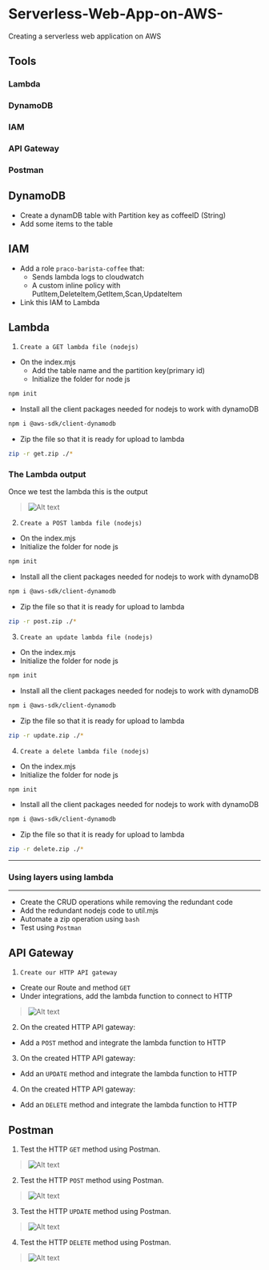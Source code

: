 # Serverless-Web-App-on-AWS-
Creating a serverless web application on AWS 

## Tools
### Lambda
### DynamoDB
### IAM
### API Gateway
### Postman

## DynamoDB
 - Create a dynamDB table with Partition key as coffeeID (String)
 - Add some items to the table

## IAM
 - Add a role `praco-barista-coffee` that:
    - Sends lambda logs to cloudwatch
    - A custom inline policy with PutItem,DeleteItem,GetItem,Scan,UpdateItem
 - Link this IAM to Lambda

## Lambda
1. `Create a GET lambda file (nodejs)`
 - On the index.mjs
    - Add the table name and the partition key(primary id)
    - Initialize the folder for node js
```sh
npm init
``` 
- Install all the client packages needed for nodejs to work with dynamoDB
```sh
npm i @aws-sdk/client-dynamodb
```
 - Zip the file so that it is ready for upload to lambda
```sh
zip -r get.zip ./*
```
### The Lambda output 
Once we test the lambda this is the output
> ![Alt text](images/lambda.png?raw=true "The lambda queries dynamodb data")

2. `Create a POST lambda file (nodejs)`
 - On the index.mjs
 - Initialize the folder for node js
```sh
npm init
``` 
 - Install all the client packages needed for nodejs to work with dynamoDB
```sh
npm i @aws-sdk/client-dynamodb
```
 - Zip the file so that it is ready for upload to lambda
```sh
zip -r post.zip ./*
```
3. `Create an update lambda file (nodejs)`
 - On the index.mjs
 - Initialize the folder for node js
```sh
npm init
``` 
 - Install all the client packages needed for nodejs to work with dynamoDB
```sh
npm i @aws-sdk/client-dynamodb
```
 - Zip the file so that it is ready for upload to lambda
```sh
zip -r update.zip ./*
```
4. `Create a delete lambda file (nodejs)`
 - On the index.mjs
 - Initialize the folder for node js
```sh
npm init
``` 
 - Install all the client packages needed for nodejs to work with dynamoDB
```sh
npm i @aws-sdk/client-dynamodb
```
 - Zip the file so that it is ready for upload to lambda
```sh
zip -r delete.zip ./*
```
----------------------------------------------------------------------------------------------------
### Using layers using lambda
----------------------------------------------------------------------------------------------------
- Create the CRUD operations while removing the redundant code
- Add the redundant nodejs code to util.mjs
- Automate a zip operation using `bash`
- Test using `Postman`

## API Gateway
1. `Create our HTTP API gateway`
 - Create our Route and method `GET`
 - Under integrations, add the lambda function to connect to HTTP
> ![Alt text](images/api-gateway.png?raw=true "The lambda queries on our browser")

2. On the created HTTP API gateway:
 - Add a `POST` method and integrate the lambda function to HTTP

3. On the created HTTP API gateway:
 - Add an `UPDATE` method and integrate the lambda function to HTTP

4. On the created HTTP API gateway:
 - Add an `DELETE` method and integrate the lambda function to HTTP

## Postman
1. Test the HTTP `GET` method using Postman. 
> ![Alt text](images/get_pic.png?raw=true "Postman gets data to our dynamoDB database")
2. Test the HTTP `POST` method using Postman. 
> ![Alt text](images/post_pic.png?raw=true "Postman updates data to our dynamoDB database")
3. Test the HTTP `UPDATE` method using Postman. 
> ![Alt text](images/update.png?raw=true "Postman updates our table on the dynamoDB database")
4. Test the HTTP `DELETE` method using Postman. 
> ![Alt text](images/delete_pic.png?raw=true "Postman deletes some content from our table in the dynamoDB database")




